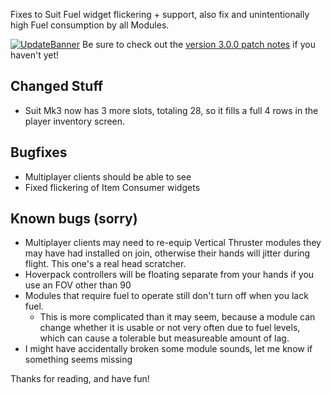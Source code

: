Fixes to Suit Fuel widget flickering + support, also fix and unintentionally high Fuel consumption by all Modules.




[![UpdateBanner](https://i.imgur.com/rU1PLZg.png)](https://ficsit.app/mod/BezrE8aswqXLRX)
Be sure to check out the [version 3.0.0 patch notes](https://github.com/budak7273/ArmorModules/blob/master/PatchNotes/Update_3.0.0.md) if you haven't yet!

## Changed Stuff

- Suit Mk3 now has 3 more slots, totaling 28, so it fills a full 4 rows in the player inventory screen.

## Bugfixes

- Multiplayer clients should be able to see 
- Fixed flickering of Item Consumer widgets

## Known bugs (sorry)

- Multiplayer clients may need to re-equip Vertical Thruster modules they may have had installed on join, otherwise their hands will jitter during flight. This one's a real head scratcher.
- Hoverpack controllers will be floating separate from your hands if you use an FOV other than 90
- Modules that require fuel to operate still don't turn off when you lack fuel.
  - This is more complicated than it may seem, because a module can change whether it is usable or not very often due to fuel levels, which can cause a tolerable but measureable amount of lag.
- I might have accidentally broken some module sounds, let me know if something seems missing

Thanks for reading, and have fun!
